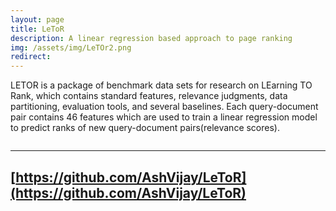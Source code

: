 ```yaml
---
layout: page
title: LeToR
description: A linear regression based approach to page ranking
img: /assets/img/LeTOr2.png
redirect: 
---
```


LETOR is a package of benchmark data sets for research on LEarning TO Rank, which contains standard features, relevance judgments, data partitioning, evaluation tools, and several baselines. Each query-document pair contains 46 features which are used to train a linear regression model to predict ranks of new query-document pairs(relevance scores).


<div class="img_row">
    <img class="col two left" src="{{ site.baseurl }}/assets/img/LeTOr2.png" alt="" title="Reference Pic only"/>
</div>

---
 [https://github.com/AshVijay/LeToR](https://github.com/AshVijay/LeToR)
---
